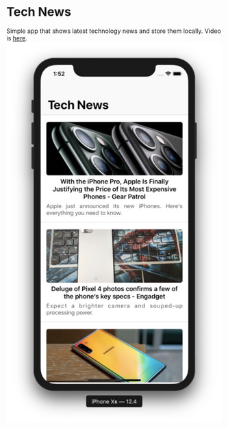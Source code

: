 # Tech News
Simple app that shows latest technology news and store them locally.
Video is [here](https://www.youtube.com/watch?v=9EBj_xZi724).
![Screenshot](screenshot1.jpg)

